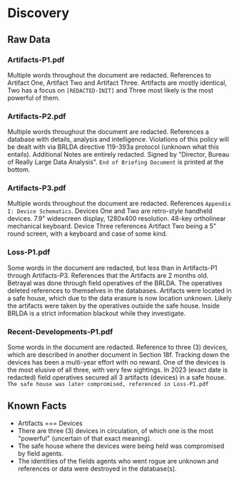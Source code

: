 # Discovery
## Raw Data
### Artifacts-P1.pdf
Multiple words throughout the document are redacted.
References to Artifact One, Artifact Two and Artifact Three.
Artifacts are mostly identical, Two has a focus on `[REDACTED-INIT]` and Three most likely is the most powerful of them.

### Artifacts-P2.pdf
Multiple words throughout the document are redacted.
References a database with details, analysis and intelligence.
Violations of this policy will be dealt with via BRLDA directive 119-393a protocol (unknown what this entails).
Additional Notes are entirely redacted.
Signed by "Director, Bureau of Really Large Data Analysis".
`End of Briefing Document` is printed at the bottom.

### Artifacts-P3.pdf
Multiple words throughout the document are redacted.
References `Appendix I: Device Schematics`.
Devices One and Two are retro-style handheld devices. 7.9" widescreen display, 1280x400 resolution. 48-key ortholinear mechanical keyboard. 
Device Three references Artifact Two being a 5" round screen, with a keyboard and case of some kind.

### Loss-P1.pdf
Some words in the document are redacted, but less than in Artifacts-P1 through Artifacts-P3.
References that the Artifacts are 2 months old.
Betrayal was done through field operatives of the BRLDA. The operatives deleted references to themselves in the databases.
Artifacts were located in a safe house, which due to the data erasure is now location unknown. Likely the artifacts were taken by the operatives outside the safe house.
Inside BRLDA is a strict information blackout while they investigate.

### Recent-Developments-P1.pdf
Some words in the document are redacted.
Reference to three (3) devices, which are described in another document in Section 18f.
Tracking down the devices has been a multi-year effort with no reward.
One of the devices is the most elusive of all three, with very few sightings. 
In 2023 (exact date is redacted) field operatives secured all 3 artifacts (devices) in a safe house. ```The safe house was later compromised, referenced in Loss-P1.pdf```

## Known Facts
- Artifacts === Devices
- There are three (3) devices in circulation, of which one is the most "powerful" (uncertain of that exact meaning).
- The safe house where the devices were being held was compromised by field agents.
- The identities of the fields agents who went rogue are unknown and references or data were destroyed in the database(s).
